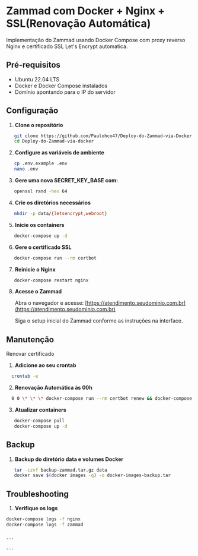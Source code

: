 # Zammad com Docker + Nginx + SSL(Renovação Automática)

Implementação do Zammad usando Docker Compose com proxy reverso Nginx e certificado SSL Let's Encrypt automatica.

## Pré-requisitos

- Ubuntu 22.04 LTS
- Docker e Docker Compose instalados
- Domínio apontando para o IP do servidor

## Configuração

1. **Clone o repositório**

```bash
   git clone https://github.com/Paulohco47/Deploy-do-Zammad-via-Docker.git
   cd Deploy-do-Zammad-via-docker

```

2. **Configure as variáveis de ambiente**

```bash
   cp .env.example .env
   nano .env
```

3. **Gere uma nova SECRET_KEY_BASE com:**

```bash
   openssl rand -hex 64
```

4. **Crie os diretórios necessários**

```bash
   mkdir -p data/{letsencrypt,webroot}
```

5. **Inicie os containers**

```bash
   docker-compose up -d
```

6. **Gere o certificado SSL**

```bash
   docker-compose run --rm certbot
```

7. **Reinicie o Nginx**

```bash
   docker-compose restart nginx
```

8. **Acesse o Zammad**

   Abra o navegador e acesse: [https://atendimento.seudominio.com.br](https://atendimento.seudominio.com.br)

   Siga o setup inicial do Zammad conforme as instruções na interface.

## Manutenção

Renovar certificado

1. **Adicione ao seu crontab**

```bash
  crontab -e
```

2. **Renovação Automática às 00h**

```bash
  0 0 \* \* \* docker-compose run --rm certbot renew && docker-compose restart nginx
```

3. **Atualizar containers**

```bash
   docker-compose pull
   docker-compose up -d
```

## Backup

1. **Backup do diretório data e volumes Docker**

```bash
   tar -czvf backup-zammad.tar.gz data
   docker save $(docker images -q) -o docker-images-backup.tar
```

## Troubleshooting

1. **Verifique os logs**

```bash
docker-compose logs -f nginx
docker-compose logs -f zammad
```

````

```

```
````
